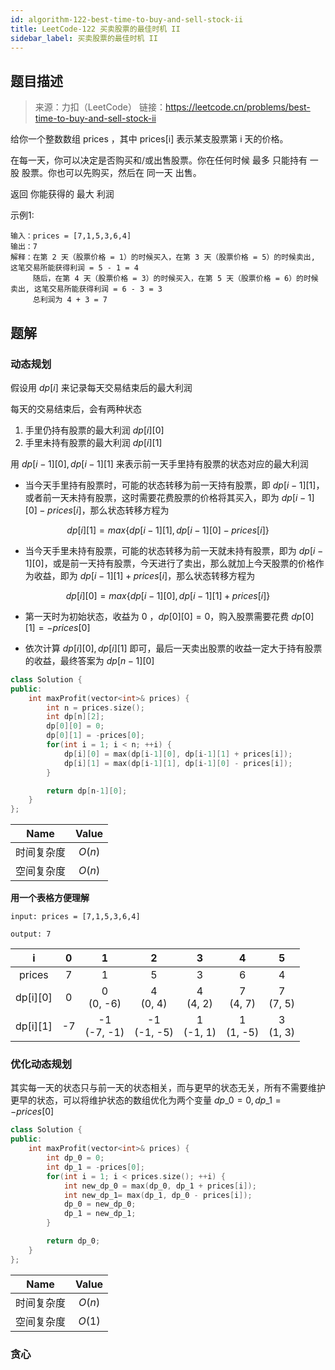 ```yaml
---
id: algorithm-122-best-time-to-buy-and-sell-stock-ii
title: LeetCode-122 买卖股票的最佳时机 II
sidebar_label: 买卖股票的最佳时机 II
---
```


## 题目描述
>   来源：力扣（LeetCode）
>   链接：https://leetcode.cn/problems/best-time-to-buy-and-sell-stock-ii

给你一个整数数组 prices ，其中 prices[i] 表示某支股票第 i 天的价格。

在每一天，你可以决定是否购买和/或出售股票。你在任何时候 最多 只能持有 一股 股票。你也可以先购买，然后在 同一天 出售。

返回 你能获得的 最大 利润 

示例1:

```
输入：prices = [7,1,5,3,6,4]
输出：7
解释：在第 2 天（股票价格 = 1）的时候买入，在第 3 天（股票价格 = 5）的时候卖出, 这笔交易所能获得利润 = 5 - 1 = 4 
     随后，在第 4 天（股票价格 = 3）的时候买入，在第 5 天（股票价格 = 6）的时候卖出, 这笔交易所能获得利润 = 6 - 3 = 3 
     总利润为 4 + 3 = 7 
```

## 题解
### 动态规划
假设用 $dp[i]$ 来记录每天交易结束后的最大利润

每天的交易结束后，会有两种状态
1. 手里仍持有股票的最大利润 $dp[i][0]$
2. 手里未持有股票的最大利润 $dp[i][1]$

用 $dp[i-1][0], dp[i-1][1]$ 来表示前一天手里持有股票的状态对应的最大利润
- 当今天手里持有股票时，可能的状态转移为前一天持有股票，即 $dp[i-1][1]$，或者前一天未持有股票，这时需要花费股票的价格将其买入，即为 $dp[i-1][0]-prices[i]$，那么状态转移方程为

$$
dp[i][1] = max\{dp[i-1][1], dp[i-1][0] - prices[i] \}
$$

- 当今天手里未持有股票，可能的状态转移为前一天就未持有股票，即为 $dp[i-1][0]$，或是前一天持有股票，今天进行了卖出，那么就加上今天股票的价格作为收益，即为 $dp[i-1][1] + prices[i]$，那么状态转移方程为

$$
dp[i][0] = max\{dp[i-1][0], dp[i-1][1] + prices[i] \}
$$

- 第一天时为初始状态，收益为 0 ，$dp[0][0]=0$，购入股票需要花费 $dp[0][1]=−prices[0]$

- 依次计算 $dp[i][0],  dp[i][1]$ 即可，最后一天卖出股票的收益一定大于持有股票的收益，最终答案为 $dp[n-1][0]$

``` cpp
class Solution {
public:
    int maxProfit(vector<int>& prices) {
        int n = prices.size();
        int dp[n][2];
        dp[0][0] = 0;
        dp[0][1] = -prices[0];
        for(int i = 1; i < n; ++i) {
            dp[i][0] = max(dp[i-1][0], dp[i-1][1] + prices[i]);
            dp[i][1] = max(dp[i-1][1], dp[i-1][0] - prices[i]);
        }

        return dp[n-1][0];
    }
};
```
|Name|Value|
|:-:|:-:|
|时间复杂度| $O(n)$ |
|空间复杂度| $O(n)$ |

**用一个表格方便理解**

`input: prices = [7,1,5,3,6,4]`

`output: 7`

|i|0|1|2|3|4|5|
|:-:|:-:|:-:|:-:|:-:|:-:|:-:|
|prices|7|1|5|3|6|4|
|dp[i][0]|0|0<br/>(0, -6)|4<br/>(0, 4)|4<br/>(4, 2)|7<br/>(4, 7)|7<br/>(7, 5)|
|dp[i][1]|-7|-1<br/>(-7, -1)|-1<br/>(-1, -5)|1<br/>(-1, 1)|1<br/>(1, -5)|3<br/>(1, 3)|

### 优化动态规划
其实每一天的状态只与前一天的状态相关，而与更早的状态无关，所有不需要维护更早的状态，可以将维护状态的数组优化为两个变量 $dp\_0=0, dp\_1 = -prices[0]$

``` cpp
class Solution {
public:
    int maxProfit(vector<int>& prices) {
        int dp_0 = 0;
        int dp_1 = -prices[0];
        for(int i = 1; i < prices.size(); ++i) {
            int new_dp_0 = max(dp_0, dp_1 + prices[i]);
            int new_dp_1= max(dp_1, dp_0 - prices[i]);
            dp_0 = new_dp_0;
            dp_1 = new_dp_1;
        }

        return dp_0;
    }
};
```
|Name|Value|
|:-:|:-:|
|时间复杂度| $O(n)$|
|空间复杂度| $O(1)$|

### 贪心


